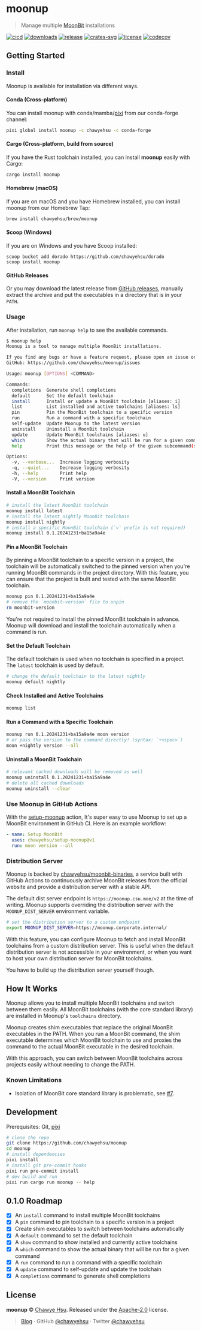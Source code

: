 # moonup

> Manage multiple [MoonBit] installations

[![cicd][cicd-badge]][cicd]
[![downloads][downloads-badge]][releases]
[![release][release-badge]][releases]
[![crates-svg]][crates-url]
[![license][license-badge]](LICENSE)
[![codecov][codecov-badge]][codecov]

## Getting Started

### Install

Moonup is available for installation via different ways.

#### Conda (Cross-platform)

You can install moonup with conda/mamba/[pixi] from our conda-forge channel:

```sh
pixi global install moonup -c chawyehsu -c conda-forge
```

#### Cargo (Cross-platform, build from source)

If you have the Rust toolchain installed, you can install **moonup** easily with Cargo:

```sh
cargo install moonup
```

#### Homebrew (macOS)

If you are on macOS and you have Homebrew installed, you can install moonup from our Homebrew Tap:

```zsh
brew install chawyehsu/brew/moonup
```

#### Scoop (Windows)

If you are on Windows and you have Scoop installed:

```pwsh
scoop bucket add dorado https://github.com/chawyehsu/dorado
scoop install moonup
```

#### GitHub Releases

Or you may download the latest release from [GitHub releases][releases],
manually extract the archive and put the executables in a directory that is in your `PATH`.

### Usage

After installation, run `moonup help` to see the available commands.

```sh
$ moonup help
Moonup is a tool to manage multiple MoonBit installations.

If you find any bugs or have a feature request, please open an issue on
GitHub: https://github.com/chawyehsu/moonup/issues

Usage: moonup [OPTIONS] <COMMAND>

Commands:
  completions  Generate shell completions
  default      Set the default toolchain
  install      Install or update a MoonBit toolchain [aliases: i]
  list         List installed and active toolchains [aliases: ls]
  pin          Pin the MoonBit toolchain to a specific version
  run          Run a command with a specific toolchain
  self-update  Update Moonup to the latest version
  uninstall    Uninstall a MoonBit toolchain
  update       Update MoonBit toolchains [aliases: u]
  which        Show the actual binary that will be run for a given command
  help         Print this message or the help of the given subcommand(s)

Options:
  -v, --verbose...  Increase logging verbosity
  -q, --quiet...    Decrease logging verbosity
  -h, --help        Print help
  -V, --version     Print version
```

#### Install a MoonBit Toolchain

```sh
# install the latest MoonBit toolchain
moonup install latest
# install the latest nightly MoonBit toolchain
moonup install nightly
# install a specific MoonBit toolchain (`v` prefix is not required)
moonup install 0.1.20241231+ba15a9a4e
```

#### Pin a MoonBit Toolchain

By pinning a MoonBit toolchain to a specific version in a project, the toolchain
will be automatically switched to the pinned version when you're running MoonBit
commands in the project directory. With this feature, you can ensure that the
project is built and tested with the same MoonBit toolchain.

```sh
moonup pin 0.1.20241231+ba15a9a4e
# remove the `moonbit-version` file to unpin
rm moonbit-version
```

You're not required to install the pinned MoonBit toolchain in advance. Moonup
will download and install the toolchain automatically when a command is run.

#### Set the Default Toolchain

The default toolchain is used when no toolchain is specified in a project. The
`latest` toolchain is used by default.

```sh
# change the default toolchain to the latest nightly
moonup default nightly
```

#### Check Installed and Active Toolchains

```sh
moonup list
```

#### Run a Command with a Specific Toolchain

```sh
moonup run 0.1.20241231+ba15a9a4e moon version
# or pass the version to the command directly! (syntax: `+<spec>`)
moon +nightly version --all
```

#### Uninstall a MoonBit Toolchain

```sh
# relevant cached downloads will be removed as well
moonup uninstall 0.1.20241231+ba15a9a4e
# delete all cached downloads
moonup uninstall --clear
```

### Use Moonup in GitHub Actions

With the [setup-moonup] action, It's super easy to use Moonup to set up a
MoonBit environment in GitHub CI. Here is an example workflow:

```yaml
- name: Setup MoonBit
  uses: chawyehsu/setup-moonup@v1
  run: moon version --all
```

### Distribution Server

Moonup is backed by [chawyehsu/moonbit-binaries], a service built with
GitHub Actions to continuously archive MoonBit releases from the official
website and provide a distribution server with a stable API.

The default dist server endpoint is `https://moonup.csu.moe/v2` at the
time of writing. Moonup supports overriding the distribution server with
the `MOONUP_DIST_SERVER` environment variable.

```sh
# set the distribution server to a custom endpoint
export MOONUP_DIST_SERVER=https://moonup.corporate.internal/
```

With this feature, you can configure Moonup to fetch and install MoonBit
toolchains from a custom distribution server. This is useful when the default
distribution server is not accessible in your environment, or when you want
to host your own distribution server for MoonBit toolchains.

You have to build up the distribution server yourself though.

## How It Works

Moonup allows you to install multiple MoonBit toolchains and switch between
them easily. All MoonBit toolchains (with the core standard library) are
installed in Moonup's `toolchains` directory.

Moonup creates shim executables that replace the original MoonBit
executables in the PATH. When you run a MoonBit command, the shim
executable determines which MoonBit toolchain to use and proxies the
command to the actual MoonBit executable in the desired toolchain.

With this approach, you can switch between MoonBit toolchains across
projects easily without needing to change the PATH.

### Known Limitations

- Isolation of MoonBit core standard library is problematic, see [#7].

## Development

Prerequisites: Git, [pixi]

```sh
# clone the repo
git clone https://github.com/chawyehsu/moonup
cd moonup
# install dependencies
pixi install
# install git pre-commit hooks
pixi run pre-commit install
# dev build and run
pixi run cargo run moonup -- help
```

## 0.1.0 Roadmap

- [x] An `install` command to install multiple MoonBit toolchains
- [x] A `pin` command to pin toolchain to a specific version in a project
- [x] Create shim executables to switch between toolchains automatically
- [x] A `default` command to set the default toolchain
- [x] A `show` command to show installed and currently active toolchains
- [x] A `which` command to show the actual binary that will be run for a given command
- [x] A `run` command to run a command with a specific toolchain
- [x] A `update` command to self-update and update the toolchain
- [x] A `completions` command to generate shell completions

## License

**moonup** © [Chawye Hsu](https://github.com/chawyehsu). Released under the [Apache-2.0](LICENSE) license.

> [Blog](https://chawyehsu.com) · GitHub [@chawyehsu](https://github.com/chawyehsu) · Twitter [@chawyehsu](https://twitter.com/chawyehsu)

[MoonBit]: https://www.moonbitlang.com/
[cicd-badge]: https://img.shields.io/github/actions/workflow/status/chawyehsu/moonup/cicd.yml?style=flat&logo=github&logoColor=FFFFFF&colorA=0B031E&colorB=9E1084
[cicd]: https://github.com/chawyehsu/moonup/actions/workflows/cicd.yml
[release-badge]: https://img.shields.io/github/v/release/chawyehsu/moonup?style=flat&logo=semanticrelease&logoColor=FFFFFF&colorA=0B031E&colorB=9E1084
[releases]: https://github.com/chawyehsu/moonup/releases/latest
[crates-svg]: https://img.shields.io/crates/v/moonup.svg?style=flat&logo=rust&logoColor=FFFFFF&colorA=0B031E&colorB=9E1084
[codecov-badge]: https://img.shields.io/codecov/c/gh/chawyehsu/moonup?style=flat&logo=codecov&logoColor=FFFFFF&colorA=0B031E&colorB=9E1084
[codecov]: https://codecov.io/github/chawyehsu/moonup
[crates-url]: https://crates.io/crates/moonup
[license-badge]: https://img.shields.io/github/license/chawyehsu/moonup?style=flat&logo=spdx&logoColor=FFFFFF&colorA=0B031E&colorB=9E1084
[downloads-badge]: https://img.shields.io/github/downloads/chawyehsu/moonup/total?style=flat&logo=github&logoColor=FFFFFF&colorA=0B031E&colorB=9E1084
[pixi]: https://pixi.sh
[setup-moonup]: https://github.com/chawyehsu/setup-moonup
[chawyehsu/moonbit-binaries]: https://github.com/chawyehsu/moonbit-binaries
[#7]: https://github.com/chawyehsu/moonup/issues/7
